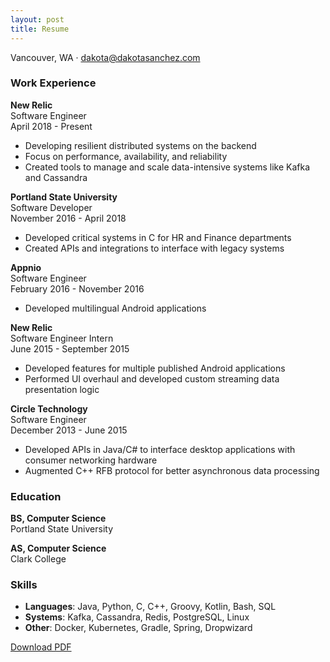 ```yaml
---
layout: post
title: Resume
---
```


Vancouver, WA &middot; <a href="mailto:dakota@dakotasanchez.com">dakota@dakotasanchez.com</a>

### Work Experience     
<strong>New Relic</strong>    
Software Engineer    
April 2018 - Present    

- Developing resilient distributed systems on the backend
- Focus on performance, availability, and reliability
- Created tools to manage and scale data-intensive systems like Kafka and Cassandra    

<strong>Portland State University</strong>     
Software Developer     
November 2016 - April 2018     

- Developed critical systems in C for HR and Finance departments
- Created APIs and integrations to interface with legacy systems    

<strong>Appnio</strong>    
Software Engineer     
February 2016 - November 2016     

- Developed multilingual Android applications

<strong>New Relic</strong>    
Software Engineer Intern    
June 2015 - September 2015

- Developed features for multiple published Android applications
- Performed UI overhaul and developed custom streaming data presentation logic    

<strong>Circle Technology</strong>    
Software Engineer    
December 2013 - June 2015

- Developed APIs in Java/C# to interface desktop applications with consumer networking hardware
- Augmented C++ RFB protocol for better asynchronous data processing    

### Education     
<strong>BS, Computer Science</strong>    
Portland State University    

<strong>AS, Computer Science</strong>    
Clark College    

### Skills     
- <strong>Languages</strong>: Java, Python, C, C++, Groovy, Kotlin, Bash, SQL
- <strong>Systems</strong>: Kafka, Cassandra, Redis, PostgreSQL, Linux
- <strong>Other</strong>: Docker, Kubernetes, Gradle, Spring, Dropwizard

<a href="files/SanchezDakotaResume.pdf">Download PDF</a>
